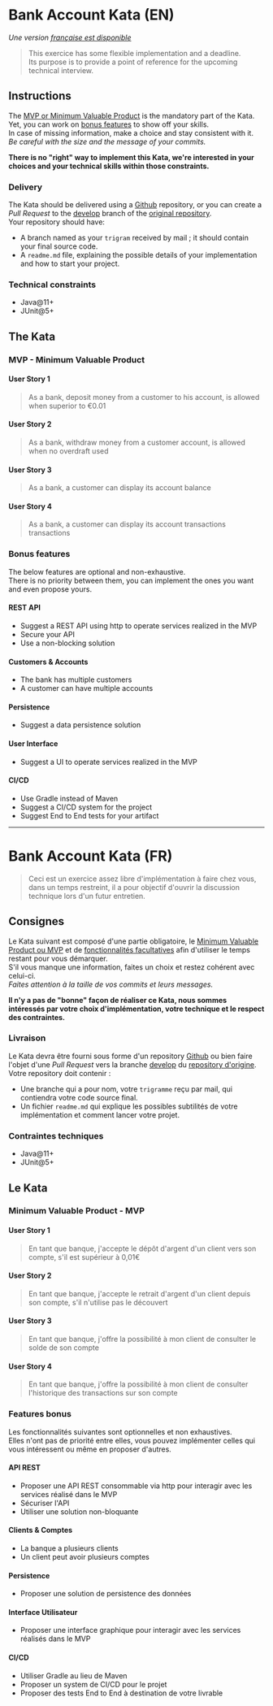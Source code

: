 # Bank Account Kata (EN)
_Une version [française est disponible](#bank-account-kata-fr)_
> This exercice has some flexible implementation and a deadline.  
> Its purpose is to provide a point of reference for the upcoming technical interview.  

## Instructions
The [MVP or Minimum Valuable Product](#mvp---minimum-valuable-product) is the mandatory part of the Kata. 
Yet, you can work on [bonus features](#bonus-features) to show off your skills.  
In case of missing information, make a choice and stay consistent with it.    
_Be careful with the size and the message of your commits._

**There is no "right" way to implement this Kata, we're interested in your choices and your technical skills within those constraints.**

### Delivery
The Kata should be delivered using a [Github](https://github.com) repository, or you can create a *Pull Request* to the [develop](https://github.com/kirinux/ing-bank-account-kata/tree/develop) branch of the [original repository](https://github.com/kirinux/ing-bank-account-kata).  
Your repository should have: 
* A branch named as your `trigram` received by mail ; it should contain your final source code.
* A `readme.md` file, explaining the possible details of your implementation and how to start your project.

### Technical constraints
* Java@11+
* JUnit@5+

## The Kata
### MVP - Minimum Valuable Product

#### User Story 1
> As a bank, deposit money from a customer to his account, is allowed when superior to €0.01

#### User Story 2
> As a bank, withdraw money from a customer account, is allowed when no overdraft used

#### User Story 3
> As a bank, a customer can display its account balance

#### User Story 4
> As a bank, a customer can display its account transactions transactions

### Bonus features
The below features are optional and non-exhaustive.  
There is no priority between them, you can implement the ones you want and even propose yours.

#### REST API
* Suggest a REST API using http to operate services realized in the MVP
* Secure your API
* Use a non-blocking solution

#### Customers & Accounts
* The bank has multiple customers
* A customer can have multiple accounts

#### Persistence
* Suggest a data persistence solution

#### User Interface
* Suggest a UI to operate services realized in the MVP

#### CI/CD
* Use Gradle instead of Maven
* Suggest a CI/CD system for the project
* Suggest End to End tests for your artifact

----------

# Bank Account Kata (FR)
> Ceci est un exercice assez libre d'implémentation à faire chez vous, dans un temps restreint, il a pour objectif d'ouvrir la discussion technique lors d'un futur entretien.

## Consignes
Le Kata suivant est composé d'une partie obligatoire, le [Minimum Valuable Product ou MVP](#minimum-valuable-product---mvp)
et de [fonctionnalités facultatives](#features-bonus) afin d'utiliser le temps restant pour vous démarquer.  
S'il vous manque une information, faites un choix et restez cohérent avec celui-ci.  
_Faites attention à la taille de vos commits et leurs messages._

**Il n'y a pas de "bonne" façon de réaliser ce Kata, nous sommes intéressés par votre choix d'implémentation, votre technique et le respect des contraintes.**

### Livraison
Le Kata devra être fourni sous forme d'un repository [Github](https://github.com) ou bien faire l'objet d'une *Pull Request* vers la branche [develop](https://github.com/kirinux/ing-bank-account-kata/tree/develop) du [repository d'origine](https://github.com/kirinux/ing-bank-account-kata).  
Votre repository doit contenir : 
* Une branche qui a pour nom, votre `trigramme` reçu par mail, qui contiendra votre code source final.
* Un fichier `readme.md` qui explique les possibles subtilités de votre implémentation et comment lancer votre projet.

### Contraintes techniques
* Java@11+  
* JUnit@5+  

## Le Kata
### Minimum Valuable Product - MVP

#### User Story 1
> En tant que banque, j'accepte le dépôt d'argent d'un client vers son compte, s'il est supérieur à 0,01€

#### User Story 2
> En tant que banque, j'accepte le retrait d'argent d'un client depuis son compte, s'il n'utilise pas le découvert

#### User Story 3
> En tant que banque, j'offre la possibilité à mon client de consulter le solde de son compte

#### User Story 4
> En tant que banque, j'offre la possibilité à mon client de consulter l'historique des transactions sur son compte

### Features bonus
Les fonctionnalités suivantes sont optionnelles et non exhaustives.  
Elles n'ont pas de priorité entre elles, vous pouvez implémenter celles qui vous intéressent ou même en proposer d'autres.

#### API REST
* Proposer une API REST consommable via http pour interagir avec les services réalisé dans le MVP
* Sécuriser l'API
* Utiliser une solution non-bloquante

#### Clients & Comptes
* La banque a plusieurs clients
* Un client peut avoir plusieurs comptes

#### Persistence
* Proposer une solution de persistence des données

#### Interface Utilisateur
* Proposer une interface graphique pour interagir avec les services réalisés dans le MVP

#### CI/CD
* Utiliser Gradle au lieu de Maven
* Proposer un system de CI/CD pour le projet
* Proposer des tests End to End à destination de votre livrable

